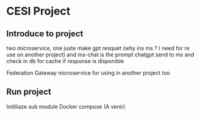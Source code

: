 # CESI Project

## Introduce to project

two microservice, one juste make gpt resquet (why ins ms ? I need for re use on another project) and ms-chat is the prompt chatgpt send to ms and check in db for cache if response is disponible

Federation Gateway microservice for using in another project too

## Run project

Initiliaze sub module
Docker compose
(A venir)